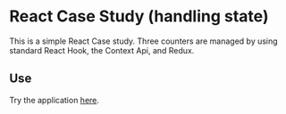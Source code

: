 # React Case Study (handling state)
This is a simple React Case study. Three counters are managed by using standard React Hook, the Context Api, and Redux.

## Use
Try the application [here](https://ducthang-vu.github.io/react_case_study_handling-state/).